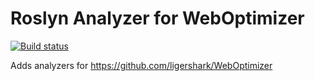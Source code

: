 # Roslyn Analyzer for WebOptimizer

[![Build status](https://ci.appveyor.com/api/projects/status/ydwubqt7j4s8eivv?svg=true)](https://ci.appveyor.com/project/madskristensen/weboptimizer-analyzers)
 
Adds analyzers for <https://github.com/ligershark/WebOptimizer>